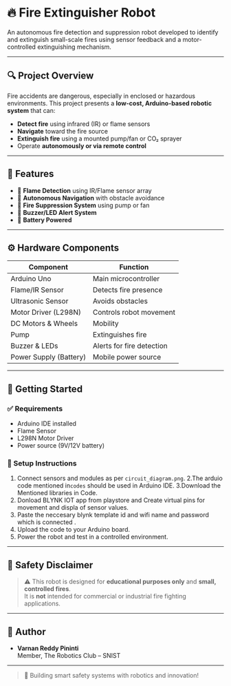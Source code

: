 # 🔥 Fire Extinguisher Robot

An autonomous fire detection and suppression robot developed to identify and extinguish small-scale fires using sensor feedback and a motor-controlled extinguishing mechanism.

---

## 🔍 Project Overview

Fire accidents are dangerous, especially in enclosed or hazardous environments. This project presents a **low-cost, Arduino-based robotic system** that can:

- **Detect fire** using infrared (IR) or flame sensors  
- **Navigate** toward the fire source  
- **Extinguish fire** using a mounted pump/fan or CO₂ sprayer  
- Operate **autonomously or via remote control**

---

## 🧠 Features

- 🔎 **Flame Detection** using IR/Flame sensor array
- 🧭 **Autonomous Navigation** with obstacle avoidance
- 💨 **Fire Suppression System** using pump or fan
- 🚨 **Buzzer/LED Alert System**
- 🔋 **Battery Powered**

---

## ⚙️ Hardware Components

| Component            | Function                                 |
|---------------------|------------------------------------------|
| Arduino Uno          | Main microcontroller                    |
| Flame/IR Sensor      | Detects fire presence                   |
| Ultrasonic Sensor    | Avoids obstacles                        |
| Motor Driver (L298N) | Controls robot movement                 |
| DC Motors & Wheels   | Mobility                                |
| Pump                 | Extinguishes fire                       |
| Buzzer & LEDs        | Alerts for fire detection               |
| Power Supply (Battery)| Mobile power source                    |

---

## 🚀 Getting Started

### ✅ Requirements

- Arduino IDE installed
- Flame Sensor
- L298N Motor Driver
- Power source (9V/12V battery)

### 🔧 Setup Instructions

1. Connect sensors and modules as per `circuit_diagram.png`.
2.The arduio code mentioned in`codes` should be used in Arduino IDE.
3.Download the Mentioned libraries in Code.
4. Donload BLYNK IOT app from playstore and Create virtual pins for movement and displa of sensor values.
5. Paste the neccesary blynk template id and wifi name and password which is connected .
6. Upload the code to your Arduino board.
7. Power the robot and test in a controlled environment.

---
## 🔐 Safety Disclaimer

> ⚠️ This robot is designed for **educational purposes only** and **small, controlled fires**.  
> It is **not** intended for commercial or industrial fire fighting applications.
---

## 👤 Author
- **Varnan Reddy Pininti**  
  Member, The Robotics Club – SNIST  
---

> 🚒 Building smart safety systems with robotics and innovation!

